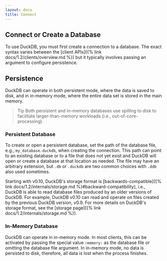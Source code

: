 ```yaml
---
layout: docu
title: Connect
---
```


## Connect or Create a Database

To use DuckDB, you must first create a connection to a database. The exact syntax varies between the [client APIs]({% link docs/1.2/clients/overview.md %}) but it typically involves passing an argument to configure persistence.

## Persistence

DuckDB can operate in both persistent mode, where the data is saved to disk, and in in-memory mode, where the entire data set is stored in the main memory.

> Tip Both persistent and in-memory databases use spilling to disk to facilitate larger-than-memory workloads (i.e., out-of-core-processing).

### Persistent Database

To create or open a persistent database, set the path of the database file, e.g., `my_database.duckdb`, when creating the connection.
This path can point to an existing database or to a file that does not yet exist and DuckDB will open or create a database at that location as needed.
The file may have an arbitrary extension, but `.db` or `.duckdb` are two common choices with `.ddb` also used sometimes.

Starting with v0.10, DuckDB's storage format is [backwards-compatible]({% link docs/1.2/internals/storage.md %}#backward-compatibility), i.e., DuckDB is able to read database files produced by an older versions of DuckDB.
For example, DuckDB v0.10 can read and operate on files created by the previous DuckDB version, v0.9.
For more details on DuckDB's storage format, see the [storage page]({% link docs/1.2/internals/storage.md %}).

### In-Memory Database

DuckDB can operate in in-memory mode. In most clients, this can be activated by passing the special value `:memory:` as the database file or omitting the database file argument. In in-memory mode, no data is persisted to disk, therefore, all data is lost when the process finishes.
